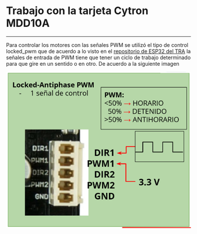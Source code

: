 # Trabajo con la tarjeta Cytron MDD10A 
***

Para controlar los motores con las señales PWM se utilizó el tipo de control 
locked_pwm que de acuerdo a lo visto en el [repositorio de ESP32 del TRA](https://github.com/RUVIVAF/esp32-course/blob/master/D4_01_Motores_WiFi/ESP32-D4-Motores_y_WiFi.pdf) la señales de entrada de PWM tiene que tener un ciclo de trabajo determinado para que gire en un sentido o en otro. De acuerdo a la siguiente imagen 

![Locked Antiphase PWM](locked_pwm.PNG)







